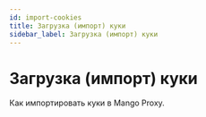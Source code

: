 ```yaml
---
id: import-cookies
title: Загрузка (импорт) куки
sidebar_label: Загрузка (импорт) куки
---
```

# Загрузка (импорт) куки
Как импортировать куки в Mango Proxy.
